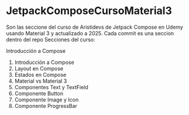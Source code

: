 # JetpackComposeCursoMaterial3
Son las seccione del curso de Aristidevs de Jetpack Compose en Udemy usando Material 3 y actualizado a 2025. Cada commit es una seccion dentro del repo
Secciones del curso:

Introducción a Compose
1. Introducción a Compose
2. Layout en Compose
3. Estados en Compose
4. Material vs Material 3
5. Componentes Text y TextField
6. Componente Button
7. Componente Image y Icon
8. Componente ProgressBar
